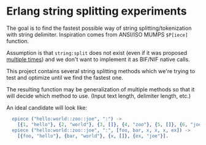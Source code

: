 Erlang string splitting experiments
===================================
The goal is to find the fastest possible way of
string splitting/tokenization with string delimiter.
Inspiration comes from ANSI/ISO MUMPS `$P[iece]` function.

Assumption is that `string:split` does not exist
(even if it was proposed
[multiple times](http://erlang.org/pipermail/erlang-questions/2008-October/038892.html))
and we don't want to implement it as BIF/NIF native
calls.

This project contains several string splitting methods
which we're trying to test and optimize until we find
the fastest one.

The resulting function may be generalization of multiple
methods so that it will decide which method to use.
(Input text length, delimiter length, etc.)

An ideal candidate will look like:
```Erlang
  epiece ("hello:world::zoo::joe", ":") ->
    [{1, "hello"}, {2, "world"}, {3, []}, {4, "zoo"}, {5, []}, {6, "joe"}].
  epiece ("hello:world::zoo::joe", ":", [foo, bar, x, x, x, ex]) ->
    [{foo, "hello"}, {bar, "world"}, {x, []}, {ex, "joe"}].
```
